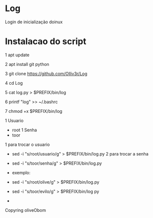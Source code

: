 # Log
Login de inicialização doinux

# Instalacao do script

1 apt update

2 apt install git python

3 git clone https://github.com/Olliv3r/Log

4 cd Log

5 cat log.py > $PREFIX/bin/log

6 printf "log" >> ~/.bashrc

7 chmod +x $PREFIX/bin/log


 
1 Usuario
* root
1 Senha
* toor

1 para trocar o usuario
* sed -i "s/root/usuario/g" > $PREFIX/bin/log.py
2 para trocar a senha
* sed -i "s/toor/senha/g" > $PREFIX/bin/log.py

* exemplo:

*	sed -i "s/root/olive/g" > $PREFIX/bin/log.py
*	sed -i "s/toor/evilo/g" > $PREFIX/bin/log py
*

Copyring oliveObom

